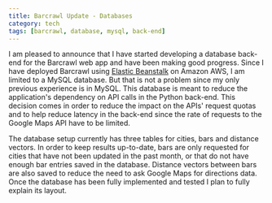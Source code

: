 ```yaml
---
title: Barcrawl Update - Databases
category: tech
tags: [barcrawl, database, mysql, back-end]
---
```


I am pleased to announce that I have started developing a database back-end for
the Barcrawl web app and have been making good progress. Since I have deployed
Barcrawl using [Elastic Beanstalk](https://aws.amazon.com/elasticbeanstalk/)
 on Amazon AWS, I am limited to a MySQL database. But that is not a problem
 since my only previous experience is in MySQL. This database is meant to 
 reduce the application's dependency on API calls in the Python back-end. This
 decision comes in order to reduce the impact on the APIs' request quotas and
 to help reduce latency in the back-end since the rate of requests to 
 the Google Maps API have to be limited.

The database setup currently has three tables for cities, bars and distance
vectors. In order to keep results up-to-date, bars are only requested for 
cities that have not been updated in the past month, or that do not have enough 
bar entries saved in the database. Distance vectors between bars are also saved
to reduce the need to ask Google Maps for directions data. Once the database
has been fully implemented and tested I plan to fully explain its layout.